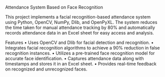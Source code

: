 Attendance System Based on Face Recognition

This project implements a facial recognition-based attendance system using Python, OpenCV, NumPy, Dlib, and OpenPyXL. The system reduces the time taken for manual attendance tracking by 80% and automatically records attendance data in an Excel sheet for easy access and analysis.

Features
•	Uses OpenCV and Dlib for facial detection and recognition.
•	Integrates facial recognition algorithms to achieve a 90% reduction in false recognition instances.
•	Utilizes a pre-trained face recognition model for accurate face identification.
•	Captures attendance data along with timestamps and stores it in an Excel sheet.
•	Provides real-time feedback on recognized and unrecognized faces. 
